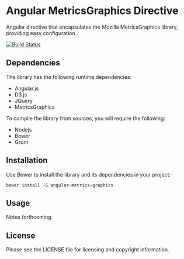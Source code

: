 Angular MetricsGraphics Directive
=================================

Angular directive that encapsulates the Mozilla MetricsGraphics library,
providing easy configuration.

[![Build Status](https://travis-ci.org/elmarquez/angular-metrics-graphics.svg?branch=master)](https://travis-ci.org/elmarquez/angular-metrics-graphics)


Dependencies
------------

The library has the following runtime dependencies:

 * Angular.js
 * D3.js
 * JQuery
 * MetricsGraphics

To compile the library from sources, you will require the following:

 * Nodejs
 * Bower
 * Grunt


Installation
------------

Use Bower to install the library and its dependencies in your project:

    bower install -S angular-metrics-graphics


Usage
-----

Notes forthcoming.


License
-------

Please see the LICENSE file for licensing and copyright information.
